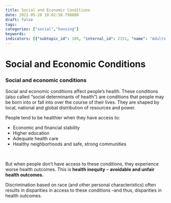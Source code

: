 ```yaml
---
title: Social and Economic Conditions
date: 2021-05-28 18:02:58.798880
draft: false
tags: 
categories: ["social","housing"]
keywords: 
indicators: [{"subtopic_id": 109, "internal_id": 2151, "name": "Adults with a Personal Doctor", "URL": "https://a816-dohbesp.nyc.gov/IndicatorPublic/VisualizationData.aspx?id=2151,719b87,109,Summarize"}, {"subtopic_id": 109, "internal_id": 2132, "name": "Adults with Health Insurance ", "URL": "https://a816-dohbesp.nyc.gov/IndicatorPublic/VisualizationData.aspx?id=2132,719b87,109,Summarize"}, {"subtopic_id": 109, "internal_id": 2176, "name": "Children under 5 years old in Poverty", "URL": "https://a816-dohbesp.nyc.gov/IndicatorPublic/VisualizationData.aspx?id=2176,719b87,109,Summarize"}, {"subtopic_id": 109, "internal_id": 14, "name": "Foreign-Born", "URL": "https://a816-dohbesp.nyc.gov/IndicatorPublic/VisualizationData.aspx?id=14,719b87,109,Summarize"}, {"subtopic_id": 109, "internal_id": 2334, "name": "High School Graduation", "URL": "https://a816-dohbesp.nyc.gov/IndicatorPublic/VisualizationData.aspx?id=2334,719b87,109,Summarize"}, {"subtopic_id": 109, "internal_id": 2335, "name": "Limited English", "URL": "https://a816-dohbesp.nyc.gov/IndicatorPublic/VisualizationData.aspx?id=2335,719b87,109,Summarize"}, {"subtopic_id": 109, "internal_id": 2073, "name": "Perception of Neighborhood Safety", "URL": "https://a816-dohbesp.nyc.gov/IndicatorPublic/VisualizationData.aspx?id=2073,719b87,109,Summarize"}, {"subtopic_id": 109, "internal_id": 103, "name": "Poverty", "URL": "https://a816-dohbesp.nyc.gov/IndicatorPublic/VisualizationData.aspx?id=103,719b87,109,Summarize"}, {"subtopic_id": 109, "internal_id": 2336, "name": "Rent Burdened Households", "URL": "https://a816-dohbesp.nyc.gov/IndicatorPublic/VisualizationData.aspx?id=2336,719b87,109,Summarize"}, {"subtopic_id": 109, "internal_id": 2323, "name": "School Absenteeism", "URL": "https://a816-dohbesp.nyc.gov/IndicatorPublic/VisualizationData.aspx?id=2323,719b87,109,Summarize"}, {"subtopic_id": 109, "internal_id": 2232, "name": "Self-Reported Health", "URL": "https://a816-dohbesp.nyc.gov/IndicatorPublic/VisualizationData.aspx?id=2232,719b87,109,Summarize"}, {"subtopic_id": 109, "internal_id": 2337, "name": "Unemployment", "URL": "https://a816-dohbesp.nyc.gov/IndicatorPublic/VisualizationData.aspx?id=2337,719b87,109,Summarize"}, {"subtopic_id": 109, "internal_id": 2389, "name": "Unhealthy Food Access", "URL": "https://a816-dohbesp.nyc.gov/IndicatorPublic/VisualizationData.aspx?id=2389,719b87,109,Summarize"}]
---
```

# Social and Economic Conditions
### Social and economic conditions


Social and economic conditions affect people’s health. These conditions (also called “social determinants of health”) are conditions that people may be born into or fall into over the course of their lives. They are shaped by local, national and global distribution of resources and power.


People tend to be healthier when they have access to:


* Economic and financial stability
* Higher education
* Adequate health care
* Healthy neighborhoods and safe, strong communities


 


But when people don’t have access to these conditions, they experience worse health outcomes. This is **health inequity** – **avoidable and unfair health outcomes.** 



Discrimination based on race (and other personal characteristics) often results in disparities in access to these conditions –and thus, disparities in health outcomes.


 


